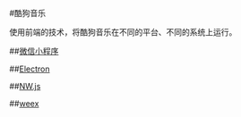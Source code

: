 #酷狗音乐

使用前端的技术，将酷狗音乐在不同的平台、不同的系统上运行。

##[微信小程序](https://mp.weixin.qq.com/debug/wxadoc/introduction/index.html)



##[Electron](http://electron.atom.io/)




##[NW.js](https://github.com/nwjs/nw.js)





##[weex](https://weex-project.io/cn/index.html)













